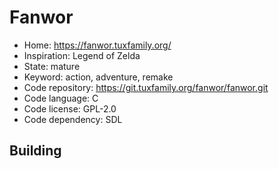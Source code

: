 # Fanwor

- Home: https://fanwor.tuxfamily.org/
- Inspiration: Legend of Zelda
- State: mature
- Keyword: action, adventure, remake
- Code repository: https://git.tuxfamily.org/fanwor/fanwor.git
- Code language: C
- Code license: GPL-2.0
- Code dependency: SDL

## Building
